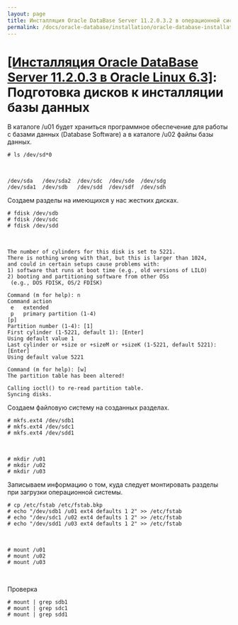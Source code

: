 ```yaml
---
layout: page
title: Инсталляция Oracle DataBase Server 11.2.0.3.2 в операционной системе Oracle Linux 6.3 x86_64
permalink: /docs/oracle-database/installation/oracle-database-installation/single-instance/simple/linux/6.3/oracle/11.2/prepare-hdd-to-install-oracle/
---
```


# <a href="/docs/oracle-database/installation/oracle-database-installation/single-instance/simple/linux/6.3/oracle/11.2/">[Инсталляция Oracle DataBase Server 11.2.0.3 в Oracle Linux 6.3]</a>: Подготовка дисков к инсталляции базы данных


В каталоге /u01 будет храниться программное обеспечение для работы с базами данных (Database Software) а в каталоге /u02 файлы базы данных.


	# ls /dev/sd*0


<br/>

	/dev/sda   /dev/sda2  /dev/sdc  /dev/sde  /dev/sdg
	/dev/sda1  /dev/sdb   /dev/sdd  /dev/sdf  /dev/sdh


Создаем разделы на имеющихся у нас жестких дисках.

	# fdisk /dev/sdb
	# fdisk /dev/sdc
	# fdisk /dev/sdd

<br/>

	The number of cylinders for this disk is set to 5221.
	There is nothing wrong with that, but this is larger than 1024,
	and could in certain setups cause problems with:
	1) software that runs at boot time (e.g., old versions of LILO)
	2) booting and partitioning software from other OSs
	 (e.g., DOS FDISK, OS/2 FDISK)

	Command (m for help): n
	Command action
	 e   extended
	 p   primary partition (1-4)
	[p]
	Partition number (1-4): [1]
	First cylinder (1-5221, default 1): [Enter]
	Using default value 1
	Last cylinder or +size or +sizeM or +sizeK (1-5221, default 5221): [Enter]
	Using default value 5221

	Command (m for help): [w]
	The partition table has been altered!

	Calling ioctl() to re-read partition table.
	Syncing disks.


Создаем файловую систему на созданных разделах.

	# mkfs.ext4 /dev/sdb1
	# mkfs.ext4 /dev/sdc1
	# mkfs.ext4 /dev/sdd1

<br/>

	# mkdir /u01
	# mkdir /u02
	# mkdir /u03


Записываем информацию о том, куда следует монтировать разделы при загрузки операционной системы.


	# cp /etc/fstab /etc/fstab.bkp
	# echo "/dev/sdb1 /u01 ext4 defaults 1 2" >> /etc/fstab
	# echo "/dev/sdc1 /u02 ext4 defaults 1 2" >> /etc/fstab
	# echo "/dev/sdd1 /u03 ext4 defaults 1 2" >> /etc/fstab

<br/>

	# mount /u01
	# mount /u02
	# mount /u03

<br/>

Проверка

	# mount | grep sdb1
	# mount | grep sdc1
	# mount | grep sdd1
